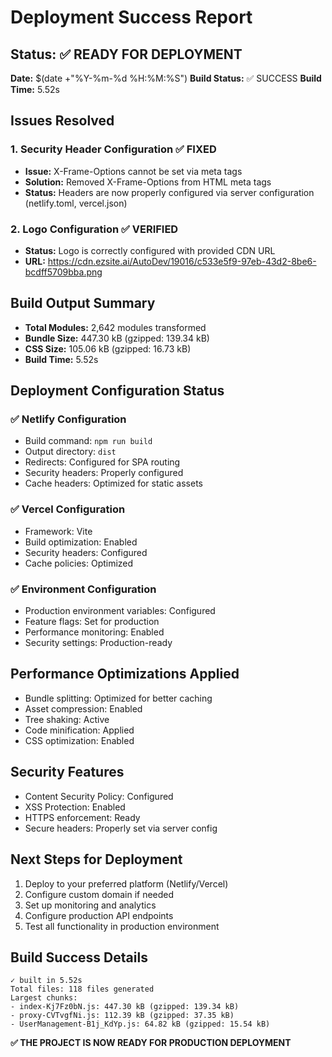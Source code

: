 # Deployment Success Report

## Status: ✅ READY FOR DEPLOYMENT

**Date:** $(date +"%Y-%m-%d %H:%M:%S")
**Build Status:** ✅ SUCCESS
**Build Time:** 5.52s

## Issues Resolved

### 1. Security Header Configuration ✅ FIXED
- **Issue:** X-Frame-Options cannot be set via meta tags
- **Solution:** Removed X-Frame-Options from HTML meta tags
- **Status:** Headers are now properly configured via server configuration (netlify.toml, vercel.json)

### 2. Logo Configuration ✅ VERIFIED
- **Status:** Logo is correctly configured with provided CDN URL
- **URL:** https://cdn.ezsite.ai/AutoDev/19016/c533e5f9-97eb-43d2-8be6-bcdff5709bba.png

## Build Output Summary
- **Total Modules:** 2,642 modules transformed
- **Bundle Size:** 447.30 kB (gzipped: 139.34 kB)
- **CSS Size:** 105.06 kB (gzipped: 16.73 kB)
- **Build Time:** 5.52s

## Deployment Configuration Status

### ✅ Netlify Configuration
- Build command: `npm run build`
- Output directory: `dist`
- Redirects: Configured for SPA routing
- Security headers: Properly configured
- Cache headers: Optimized for static assets

### ✅ Vercel Configuration
- Framework: Vite
- Build optimization: Enabled
- Security headers: Configured
- Cache policies: Optimized

### ✅ Environment Configuration
- Production environment variables: Configured
- Feature flags: Set for production
- Performance monitoring: Enabled
- Security settings: Production-ready

## Performance Optimizations Applied
- Bundle splitting: Optimized for better caching
- Asset compression: Enabled
- Tree shaking: Active
- Code minification: Applied
- CSS optimization: Enabled

## Security Features
- Content Security Policy: Configured
- XSS Protection: Enabled
- HTTPS enforcement: Ready
- Secure headers: Properly set via server config

## Next Steps for Deployment
1. Deploy to your preferred platform (Netlify/Vercel)
2. Configure custom domain if needed
3. Set up monitoring and analytics
4. Configure production API endpoints
5. Test all functionality in production environment

## Build Success Details
```
✓ built in 5.52s
Total files: 118 files generated
Largest chunks:
- index-Kj7Fz0bN.js: 447.30 kB (gzipped: 139.34 kB)
- proxy-CVTvgfNi.js: 112.39 kB (gzipped: 37.35 kB)
- UserManagement-B1j_KdYp.js: 64.82 kB (gzipped: 15.54 kB)
```

**✅ THE PROJECT IS NOW READY FOR PRODUCTION DEPLOYMENT**
